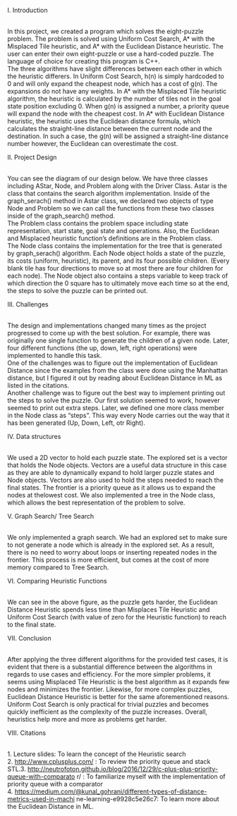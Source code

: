 I.  Introduction

<br /> In this project, we created a program which solves the eight-puzzle problem. The problem is
solved using Uniform Cost Search, A* with the Misplaced Tile heuristic, and A* with the
Euclidean Distance heuristic. The user can enter their own eight-puzzle or use a hard-coded
puzzle. The language of choice for creating this program is C++.
<br />The three algorithms have slight differences between each other in which the heuristic differers.
In Uniform Cost Search, h(n) is simply hardcoded to 0 and will only expand the cheapest node,
which has a cost of g(n). The expansions do not have any weights. In A* with the Misplaced Tile
heuristic algorithm, the heuristic is calculated by the number of tiles not in the goal state
position excluding 0. When g(n) is assigned a number, a priority queue will expand the node with
the cheapest cost. In A* with Euclidean Distance heuristic, the heuristic uses the Euclidean
distance formula, which calculates the straight-line distance between the current node and the
destination. In such a case, the g(n) will be assigned a straight-line distance number however,
the Euclidean can overestimate the cost.


II. Project Design

<br />You can see the diagram of our design below. We have three classes including AStar, Node, and
Problem along with the Driver Class. Astar is the class that contains the search algorithm
implementation. Inside of the graph_serach() method in Astar class, we declared two objects of
type Node and Problem so we can call the functions from these two classes inside of the
graph_search() method.
<br />The Problem class contains the problem space including state representation, start state, goal
state and operations. Also, the Euclidean and Misplaced heuristic function’s definitions are in
the Problem class.
<br />The Node class contains the implementation for the tree that is generated by graph_serach()
algorithm. Each Node object holds a state of the puzzle, its costs (uniform, heuristic), its parent,
and its four possible children. (Every blank tile has four directions to move so at most there are
four children for each node). The Node object also contains a steps variable to keep track of
which direction the 0 square has to ultimately move each time so at the end, the steps to solve
the puzzle can be printed out.


III. Challenges

<br />The design and implementations changed many times as the project progressed to come up
with the best solution. For example, there was originally one single function to generate the
children of a given node. Later, four different functions (the up, down, left, right operations) were
implemented to handle this task.
<br />One of the challenges was to figure out the implementation of Euclidean Distance since the
examples from the class were done using the Manhattan distance, but I figured it out by reading
about Euclidean Distance in ML as listed in the citations.
<br />Another challenge was to figure out the best way to implement printing out the steps to solve
the puzzle. Our first solution seemed to work, however seemed to print out extra steps. Later, we
defined one more class member in the Node class as “steps”. This way every Node carries out
the way that it has been generated (Up, Down, Left, otr Right).


IV. Data structures

<br />We used a 2D vector to hold each puzzle state. The explored set is a vector that holds the Node
objects. Vectors are a useful data structure in this case as they are able to dynamically expand
to hold larger puzzle states and Node objects. Vectors are also used to hold the steps needed to
reach the final states. The frontier is a priority queue as it allows us to expand the nodes at thelowest cost. We also implemented a tree in the Node class, which allows the best
representation of the problem to solve.


V. Graph Search/ Tree Search

<br />We only implemented a graph search. We had an explored set to make sure to not generate a
node which is already in the explored set. As a result, there is no need to worry about loops or
inserting repeated nodes in the frontier. This process is more efficient, but comes at the cost of
more memory compared to Tree Search.


VI. Comparing Heuristic Functions

<br />We can see in the above figure, as the puzzle gets harder, the Euclidean Distance Heuristic
spends less time than Misplaces Tile Heuristic and Uniform Cost Search (with value of zero for
the Heuristic function) to reach to the final state.


VII. Conclusion

<br />After applying the three different algorithms for the provided test cases, it is evident that
there is a substantial difference between the algorithms in regards to use cases and
efficiency. For the more simpler problems, it seems using Misplaced Tile Heuristic is the
best algorithm as it expands few nodes and minimizes the frontier. Likewise, for more
complex puzzles, Euclidean Distance Heuristic is better for the same aforementioned
reasons. Uniform Cost Search is only practical for trivial puzzles and becomes quickly
inefficient as the complexity of the puzzle increases. Overall, heuristics help more and
more as problems get harder.


VIII. Citations

<br />1. Lecture slides: To learn the concept of the Heuristic search
<br />2. http://www.cplusplus.com/ : To review the priority queue and stack STL.3. http://neutrofoton.github.io/blog/2016/12/29/c-plus-plus-priority-queue-with-comparato
r/ : To familiarize myself with the implementation of priority queue with a comparator
<br />4. https://medium.com/@kunal_gohrani/different-types-of-distance-metrics-used-in-machi
ne-learning-e9928c5e26c7: To learn more about the Euclidean Distance in ML.
